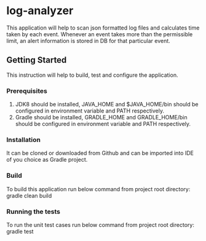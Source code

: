# log-analyzer
This application will help to scan json formatted log files and calculates time taken by each event.
Whenever an event takes more than the permissible limit, an alert information is stored in DB for that particular event.   

## Getting Started
This instruction will help to build, test and configure the application. 

### Prerequisites
1. JDK8 should be installed, JAVA_HOME and $JAVA_HOME/bin should be configured in environment variable and PATH respectively.
2. Gradle should be installed, GRADLE_HOME and GRADLE_HOME/bin should be configured in environment variable and PATH respectively.

### Installation
It can be cloned or downloaded from Github and can be imported into IDE of you choice as Gradle project.

### Build
To build this application run below command from project root directory:
gradle clean build

### Running the tests
To run the unit test cases run below command from project root directory:
gradle test